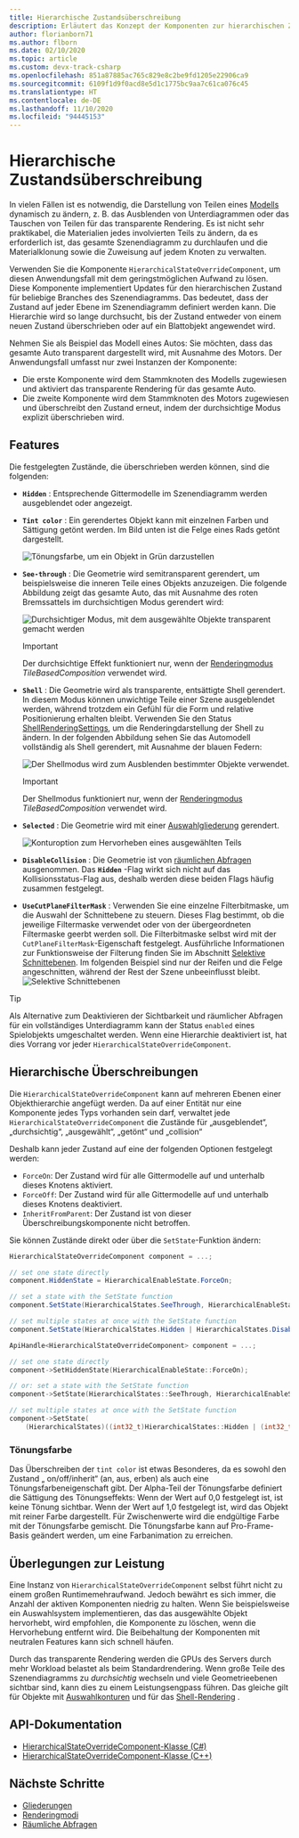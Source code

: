 ```yaml
---
title: Hierarchische Zustandsüberschreibung
description: Erläutert das Konzept der Komponenten zur hierarchischen Zustandsüberschreibung
author: florianborn71
ms.author: flborn
ms.date: 02/10/2020
ms.topic: article
ms.custom: devx-track-csharp
ms.openlocfilehash: 851a87885ac765c829e8c2be9fd1205e22906ca9
ms.sourcegitcommit: 6109f1d9f0acd8e5d1c1775bc9aa7c61ca076c45
ms.translationtype: HT
ms.contentlocale: de-DE
ms.lasthandoff: 11/10/2020
ms.locfileid: "94445153"
---
```

# <a name="hierarchical-state-override"></a>Hierarchische Zustandsüberschreibung

In vielen Fällen ist es notwendig, die Darstellung von Teilen eines [Modells](../../concepts/models.md) dynamisch zu ändern, z. B. das Ausblenden von Unterdiagrammen oder das Tauschen von Teilen für das transparente Rendering. Es ist nicht sehr praktikabel, die Materialien jedes involvierten Teils zu ändern, da es erforderlich ist, das gesamte Szenendiagramm zu durchlaufen und die Materialklonung sowie die Zuweisung auf jedem Knoten zu verwalten.

Verwenden Sie die Komponente `HierarchicalStateOverrideComponent`, um diesen Anwendungsfall mit dem geringstmöglichen Aufwand zu lösen. Diese Komponente implementiert Updates für den hierarchischen Zustand für beliebige Branches des Szenendiagramms. Das bedeutet, dass der Zustand auf jeder Ebene im Szenendiagramm definiert werden kann. Die Hierarchie wird so lange durchsucht, bis der Zustand entweder von einem neuen Zustand überschrieben oder auf ein Blattobjekt angewendet wird.

Nehmen Sie als Beispiel das Modell eines Autos: Sie möchten, dass das gesamte Auto transparent dargestellt wird, mit Ausnahme des Motors. Der Anwendungsfall umfasst nur zwei Instanzen der Komponente:

* Die erste Komponente wird dem Stammknoten des Modells zugewiesen und aktiviert das transparente Rendering für das gesamte Auto.
* Die zweite Komponente wird dem Stammknoten des Motors zugewiesen und überschreibt den Zustand erneut, indem der durchsichtige Modus explizit überschrieben wird.

## <a name="features"></a>Features

Die festgelegten Zustände, die überschrieben werden können, sind die folgenden:

* **`Hidden`** : Entsprechende Gittermodelle im Szenendiagramm werden ausgeblendet oder angezeigt.
* **`Tint color`** : Ein gerendertes Objekt kann mit einzelnen Farben und Sättigung getönt werden. Im Bild unten ist die Felge eines Rads getönt dargestellt.
  
  ![Tönungsfarbe, um ein Objekt in Grün darzustellen](./media/color-tint.png)

* **`See-through`** : Die Geometrie wird semitransparent gerendert, um beispielsweise die inneren Teile eines Objekts anzuzeigen. Die folgende Abbildung zeigt das gesamte Auto, das mit Ausnahme des roten Bremssattels im durchsichtigen Modus gerendert wird:

  ![Durchsichtiger Modus, mit dem ausgewählte Objekte transparent gemacht werden](./media/see-through.png)

  > [!IMPORTANT]
  > Der durchsichtige Effekt funktioniert nur, wenn der [Renderingmodus](../../concepts/rendering-modes.md) *TileBasedComposition* verwendet wird.

* **`Shell`** : Die Geometrie wird als transparente, entsättigte Shell gerendert. In diesem Modus können unwichtige Teile einer Szene ausgeblendet werden, während trotzdem ein Gefühl für die Form und relative Positionierung erhalten bleibt. Verwenden Sie den Status [ShellRenderingSettings](shell-effect.md), um die Renderingdarstellung der Shell zu ändern. In der folgenden Abbildung sehen Sie das Automodell vollständig als Shell gerendert, mit Ausnahme der blauen Federn:

  ![Der Shellmodus wird zum Ausblenden bestimmter Objekte verwendet.](./media/shell.png)

  > [!IMPORTANT]
  > Der Shellmodus funktioniert nur, wenn der [Renderingmodus](../../concepts/rendering-modes.md) *TileBasedComposition* verwendet wird.

* **`Selected`** : Die Geometrie wird mit einer [Auswahlgliederung](outlines.md) gerendert.

  ![Konturoption zum Hervorheben eines ausgewählten Teils](./media/selection-outline.png)

* **`DisableCollision`** : Die Geometrie ist von [räumlichen Abfragen](spatial-queries.md) ausgenommen. Das **`Hidden`** -Flag wirkt sich nicht auf das Kollisionsstatus-Flag aus, deshalb werden diese beiden Flags häufig zusammen festgelegt.

* **`UseCutPlaneFilterMask`** : Verwenden Sie eine einzelne Filterbitmaske, um die Auswahl der Schnittebene zu steuern. Dieses Flag bestimmt, ob die jeweilige Filtermaske verwendet oder von der übergeordneten Filtermaske geerbt werden soll. Die Filterbitmaske selbst wird mit der `CutPlaneFilterMask`-Eigenschaft festgelegt. Ausführliche Informationen zur Funktionsweise der Filterung finden Sie im Abschnitt [Selektive Schnittebenen](cut-planes.md#selective-cut-planes). Im folgenden Beispiel sind nur der Reifen und die Felge angeschnitten, während der Rest der Szene unbeeinflusst bleibt.
![Selektive Schnittebenen](./media/selective-cut-planes-hierarchical-override.png)


> [!TIP]
> Als Alternative zum Deaktivieren der Sichtbarkeit und räumlicher Abfragen für ein vollständiges Unterdiagramm kann der Status `enabled` eines Spielobjekts umgeschaltet werden. Wenn eine Hierarchie deaktiviert ist, hat dies Vorrang vor jeder `HierarchicalStateOverrideComponent`.

## <a name="hierarchical-overrides"></a>Hierarchische Überschreibungen

Die `HierarchicalStateOverrideComponent` kann auf mehreren Ebenen einer Objekthierarchie angefügt werden. Da auf einer Entität nur eine Komponente jedes Typs vorhanden sein darf, verwaltet jede `HierarchicalStateOverrideComponent` die Zustände für „ausgeblendet“, „durchsichtig“, „ausgewählt“, „getönt“ und „collision“

Deshalb kann jeder Zustand auf eine der folgenden Optionen festgelegt werden:

* `ForceOn`: Der Zustand wird für alle Gittermodelle auf und unterhalb dieses Knotens aktiviert.
* `ForceOff`: Der Zustand wird für alle Gittermodelle auf und unterhalb dieses Knotens deaktiviert.
* `InheritFromParent`: Der Zustand ist von dieser Überschreibungskomponente nicht betroffen.

Sie können Zustände direkt oder über die `SetState`-Funktion ändern:

```cs
HierarchicalStateOverrideComponent component = ...;

// set one state directly
component.HiddenState = HierarchicalEnableState.ForceOn;

// set a state with the SetState function
component.SetState(HierarchicalStates.SeeThrough, HierarchicalEnableState.InheritFromParent);

// set multiple states at once with the SetState function
component.SetState(HierarchicalStates.Hidden | HierarchicalStates.DisableCollision, HierarchicalEnableState.ForceOff);
```

```cpp
ApiHandle<HierarchicalStateOverrideComponent> component = ...;

// set one state directly
component->SetHiddenState(HierarchicalEnableState::ForceOn);

// or: set a state with the SetState function
component->SetState(HierarchicalStates::SeeThrough, HierarchicalEnableState::InheritFromParent);

// set multiple states at once with the SetState function
component->SetState(
    (HierarchicalStates)((int32_t)HierarchicalStates::Hidden | (int32_t)HierarchicalStates::DisableCollision), HierarchicalEnableState::ForceOff);

```

### <a name="tint-color"></a>Tönungsfarbe

Das Überschreiben der `tint color` ist etwas Besonderes, da es sowohl den Zustand „ on/off/inherit“ (an, aus, erben) als auch eine Tönungsfarbeneigenschaft gibt. Der Alpha-Teil der Tönungsfarbe definiert die Sättigung des Tönungseffekts: Wenn der Wert auf 0,0 festgelegt ist, ist keine Tönung sichtbar. Wenn der Wert auf 1,0 festgelegt ist, wird das Objekt mit reiner Farbe dargestellt. Für Zwischenwerte wird die endgültige Farbe mit der Tönungsfarbe gemischt. Die Tönungsfarbe kann auf Pro-Frame-Basis geändert werden, um eine Farbanimation zu erreichen.

## <a name="performance-considerations"></a>Überlegungen zur Leistung

Eine Instanz von `HierarchicalStateOverrideComponent` selbst führt nicht zu einem großen Runtimemehraufwand. Jedoch bewährt es sich immer, die Anzahl der aktiven Komponenten niedrig zu halten. Wenn Sie beispielsweise ein Auswahlsystem implementieren, das das ausgewählte Objekt hervorhebt, wird empfohlen, die Komponente zu löschen, wenn die Hervorhebung entfernt wird. Die Beibehaltung der Komponenten mit neutralen Features kann sich schnell häufen.

Durch das transparente Rendering werden die GPUs des Servers durch mehr Workload belastet als beim Standardrendering. Wenn große Teile des Szenendiagramms zu *durchsichtig* wechseln und viele Geometrieebenen sichtbar sind, kann dies zu einem Leistungsengpass führen. Das gleiche gilt für Objekte mit [Auswahlkonturen](../../overview/features/outlines.md#performance) und für das [Shell-Rendering](../../overview/features/shell-effect.md#performance) . 

## <a name="api-documentation"></a>API-Dokumentation

* [HierarchicalStateOverrideComponent-Klasse (C#)](/dotnet/api/microsoft.azure.remoterendering.hierarchicalstateoverridecomponent)
* [HierarchicalStateOverrideComponent-Klasse (C++)](/cpp/api/remote-rendering/hierarchicalstateoverridecomponent)

## <a name="next-steps"></a>Nächste Schritte

* [Gliederungen](../../overview/features/outlines.md)
* [Renderingmodi](../../concepts/rendering-modes.md)
* [Räumliche Abfragen](../../overview/features/spatial-queries.md)